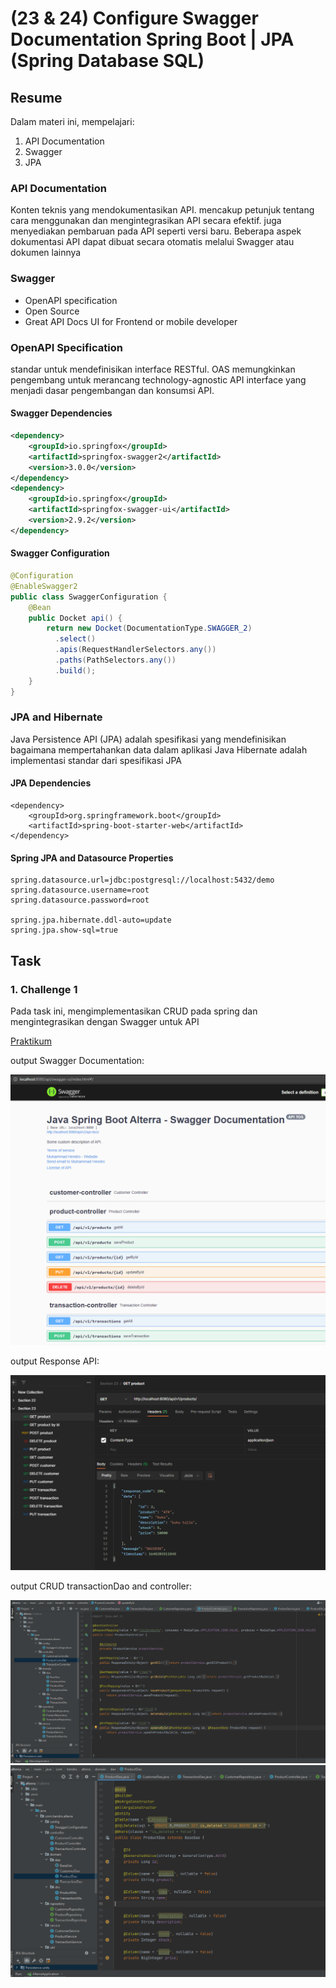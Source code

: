 # (23 & 24) Configure Swagger Documentation Spring Boot | JPA (Spring Database SQL)

## Resume
Dalam materi ini, mempelajari:
1. API Documentation
2. Swagger
3. JPA

### API Documentation
Konten teknis yang mendokumentasikan API. mencakup petunjuk tentang cara menggunakan dan mengintegrasikan API secara efektif. juga menyediakan pembaruan pada API seperti versi baru. Beberapa aspek dokumentasi API dapat dibuat secara otomatis melalui Swagger atau dokumen lainnya

### Swagger
- OpenAPI specification
- Open Source
- Great API Docs UI for Frontend or mobile developer

### OpenAPI Specification
standar untuk mendefinisikan interface RESTful. OAS memungkinkan pengembang untuk merancang technology-agnostic API interface yang menjadi dasar pengembangan dan konsumsi API.

#### Swagger Dependencies
```xml
<dependency>
    <groupId>io.springfox</groupId>
    <artifactId>springfox-swagger2</artifactId>
    <version>3.0.0</version>
</dependency>
<dependency>
    <groupId>io.springfox</groupId>
    <artifactId>springfox-swagger-ui</artifactId>
    <version>2.9.2</version>
</dependency>

```

#### Swagger Configuration
```java
@Configuration
@EnableSwagger2
public class SwaggerConfiguration {                                    
    @Bean
    public Docket api() { 
        return new Docket(DocumentationType.SWAGGER_2)  
          .select()                                  
          .apis(RequestHandlerSelectors.any())              
          .paths(PathSelectors.any())                          
          .build();                                           
    }
}
```

### JPA and Hibernate
Java Persistence API (JPA) adalah spesifikasi yang mendefinisikan bagaimana mempertahankan data dalam aplikasi Java
Hibernate adalah implementasi standar dari spesifikasi JPA

#### JPA Dependencies
```
<dependency>
    <groupId>org.springframework.boot</groupId>
    <artifactId>spring-boot-starter-web</artifactId>
</dependency>
```

#### Spring JPA and Datasource Properties
```
spring.datasource.url=jdbc:postgresql://localhost:5432/demo
spring.datasource.username=root
spring.datasource.password=root

spring.jpa.hibernate.ddl-auto=update
spring.jpa.show-sql=true
```


## Task
### 1. Challenge 1
Pada task ini, mengimplementasikan CRUD pada spring dan mengintegrasikan dengan Swagger untuk API

[Praktikum](./praktikum/alterra)

output Swagger Documentation:

![Problem 1](./screenshots/1.PNG)

output Response API:

![Problem 1](./screenshots/2.PNG)

output CRUD transactionDao and controller:

![Problem 1](./screenshots/3.PNG)
![Problem 1](./screenshots/4.PNG)







